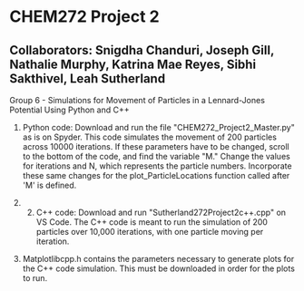 # CHEM272 Project 2
## Collaborators: Snigdha Chanduri, Joseph Gill, Nathalie Murphy, Katrina Mae Reyes, Sibhi Sakthivel, Leah Sutherland
Group 6 - Simulations for Movement of Particles in a Lennard-Jones Potential Using Python and C++

1. Python code: Download and run the file "CHEM272_Project2_Master.py" as is on Spyder. This code simulates the movement of 200 particles across 10000 iterations. If these parameters have to be changed, scroll to the bottom of the code, and find the variable "M." Change the values for iterations and N, which represents the particle numbers. Incorporate these same changes for the plot_ParticleLocations function called after 'M' is defined.

2. 2. C++ code: Download and run "Sutherland272Project2c++.cpp" on VS Code. The C++ code is meant to run the simulation of 200 particles over 10,000 iterations, with one particle moving per iteration.
      
3. Matplotlibcpp.h contains the parameters necessary to generate plots for the C++ code simulation. This must be downloaded in order for the plots to run.
